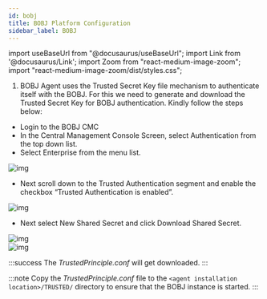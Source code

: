 ```yaml
---
id: bobj
title: BOBJ Platform Configuration
sidebar_label: BOBJ
---
```


import useBaseUrl from "@docusaurus/useBaseUrl";
import Link from '@docusaurus/Link';
import Zoom from "react-medium-image-zoom";
import "react-medium-image-zoom/dist/styles.css";

1. BOBJ Agent uses the Trusted Secret Key file mechanism to authenticate itself with the BOBJ. For this we need to generate and download the Trusted Secret Key for BOBJ authentication. Kindly follow the steps below:
 - Login to the BOBJ CMC
 - In the Central Management Console Screen, select Authentication from the top down list.
 - Select Enterprise from the menu list.

 <div style={{textAlign: 'center'}}>
  <Zoom>
    <img alt="img" src={useBaseUrl('/doc-images/bobj-central-management-console.png')}/>
  </Zoom>
 </div>

 - Next scroll down to the Trusted Authentication segment and enable the checkbox “Trusted Authentication is enabled”.

 <div style={{textAlign: 'center'}}>
  <Zoom>
    <img alt="img" src={useBaseUrl('/doc-images/bobj-trusted1.png')}/>
  </Zoom>
 </ div>

 - Next select New Shared Secret and click Download Shared Secret.

 <div style={{textAlign: 'center'}}>
  <Zoom>
    <img alt="img" src={useBaseUrl('/doc-images/bobj-trusted2.png')}/>
  </Zoom>
 </ div>

 <div style={{textAlign: 'center'}}>
  <Zoom>
    <img alt="img" src={useBaseUrl('/doc-images/bobj-trusted3.png')}/>
  </Zoom>
 </ div>

:::success
The *TrustedPrinciple.conf* will get downloaded. 
:::

<!-- Obselete step ? Confirm with Nithya 
1. Next, we need to disable the CORS settings by editing the *crossdomain.xml* file.
 Location of the *crossdomain.xml* file: `<Business Objects installation directory>\Tomcat55\webapps\ROOT\`.

 Change the following section.

 ```bash
 <?xml version="1.0"?>

 <!DOCTYPE cross-domain-policy SYSTEM "http://www.macromedia.com/xml/dtds/cross-domain-policy.dtd">

 -<cross-domain-policy>

 <allow-http-request-headers-from secure="true" headers="*" domain="*"/>

 <allow-access-from secure="true" domain="*"/>

 </cross-domain-policy>

 ```

Save the file after making changes and proceed to the next step.


3. Next we need to make the dashboards and reports in iframe compatibility (Web standards).
Create a folder 'w3c' in `<Business Objects Installation directory>\Tomcat55\webapps\>`.

Create file *p3p.xml* in the folder with the following code in it.

```xml

<META>

<POLICY-REFERENCES>

  <POLICY-REF about="/w3c/policy.xml">

    <INCLUDE>/</INCLUDE>

      <COOKIE-INCLUDE/>

  </POLICY-REF>

</POLICY-REFERENCES>

</META>
```

Save the file and restart the Apache Tomcat server.
-->

:::note
Copy the *TrustedPrinciple.conf* file to the `<agent installation location>/TRUSTED/` directory to ensure that the BOBJ instance is started.
:::
